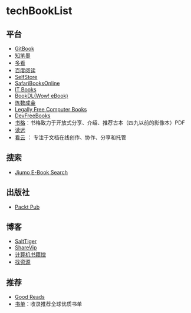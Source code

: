 # techBookList



## 平台
- [GitBook](https://www.gitbook.com/)
- [知笔墨](http://zhibimo.com/)
- [多看](http://www.duokan.com/)
- [百度阅读](http://yuedu.baidu.com/)
- [SelfStore](https://selfstore.io/)
- [SafariBooksOnline](https://www.safaribooksonline.com/)
- [IT Books](http://it-ebooks.info/)
- [BookDL(Wow! eBook)](http://bookdl.com/)
- [炼数成金](http://f.dataguru.cn/forum.php?mod=forumdisplay&fid=46&page=1)
- [Legally Free Computer Books](http://www.onlineprogrammingbooks.com/?utm_source=qdan.me#/)
- [DevFreeBooks](http://devfreebooks.org/)
- [书格](https://shuge.org/)：书格致力于开放式分享、介绍、推荐古本（四九以前的影像本）PDF 
- [读远](http://readcolor.com/)
- [看云](http://www.kancloud.cn/) ： 专注于文档在线创作、协作、分享和托管

## 搜索

- [Jiumo E-Book Search](http://www.jiumodiary.com/)

## 出版社
- [Packt Pub](https://www.packtpub.com/)

## 博客
- [SaltTiger](http://www.salttiger.com/)
- [ShareVip](http://sharevip.org/)
- [计算机书籍控](http://bestcbooks.com/)
- [找资源](http://zhaoziyuan.com/)

## 推荐
- [Good Reads](http://www.goodreads.com/)
- [书单](http://shudan.moadd.com/)：收录推荐全球优质书单

